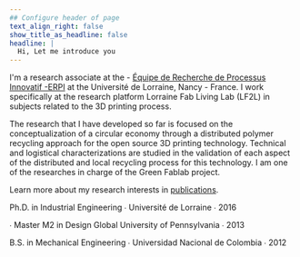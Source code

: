 ```yaml
---
## Configure header of page
text_align_right: false
show_title_as_headline: false
headline: |
  Hi, Let me introduce you
---
```


<!-- this is a subheadline -->
I'm a research associate at the - [Équipe de Recherche de Processus Innovatif  -ERPI](https://erpi.univ-lorraine.fr/) at the Université de Lorraine, Nancy - France.
I work specifically at the research platform Lorraine Fab Living Lab (LF2L) in subjects related to the 3D printing process. 

The research that I have developed so far is focused on the conceptualization of a circular economy through a distributed polymer recycling approach for the open source 3D printing technology. Technical and logistical characterizations are studied in the validation of each aspect of the distributed and local recycling process for this technology. I am one of the researches in charge of the Green Fablab project.


Learn more about my research interests in [publications](/publication).

<i class="fas fa-graduation-cap pr2"></i>Ph.D. in Industrial Engineering  &#8729;
 Université de Lorraine  &#8729;  2016

<i class="fas fa-certificate pr2"></i> &#8729; Master M2 in Design Global  University of Pennsylvania  &#8729;  2013

<i class="fas fa-graduation-cap pr2"></i>B.S. in Mechanical Engineering  &#8729;
    Universidad Nacional de Colombia  &#8729;  2012